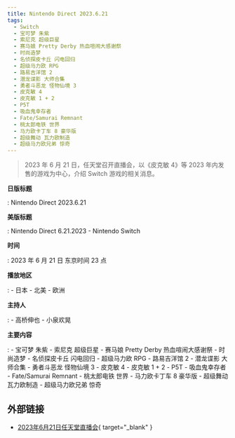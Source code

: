 ```yaml
---
title: Nintendo Direct 2023.6.21
tags:
  - Switch
  - 宝可梦 朱紫
  - 索尼克 超级巨星
  - 赛马娘 Pretty Derby 热血喧闹大感谢祭
  - 时尚造梦
  - 名侦探皮卡丘 闪电回归
  - 超级马力欧 RPG
  - 路易吉洋馆 2
  - 潜龙谍影 大师合集
  - 勇者斗恶龙 怪物仙境 3
  - 皮克敏 4
  - 皮克敏 1 + 2
  - P5T
  - 吸血鬼幸存者
  - Fate/Samurai Remnant
  - 桃太郎电铁 世界
  - 马力欧卡丁车 8 豪华版
  - 超级舞动 瓦力欧制造
  - 超级马力欧兄弟 惊奇
---
```


> 2023 年 6 月 21 日，任天堂召开直播会，以《皮克敏 4》等 2023 年内发售的游戏为中心，介绍 Switch 游戏的相关消息。

**日版标题**

:	Nintendo Direct 2023.6.21

**美版标题**

:	Nintendo Direct 6.21.2023 - Nintendo Switch

**时间**

:	2023 年 6 月 21 日 东京时间 23 点

**播放地区**

:	- 日本
	- 北美
	- 欧洲

**主持人**

:	- 高桥伸也
	- 小泉欢晃

**主要内容**

:	- 宝可梦 朱紫
	- 索尼克 超级巨星
	- 赛马娘 Pretty Derby 热血喧闹大感谢祭
	- 时尚造梦
	- 名侦探皮卡丘 闪电回归
	- 超级马力欧 RPG
	- 路易吉洋馆 2
	- 潜龙谍影 大师合集
	- 勇者斗恶龙 怪物仙境 3
	- 皮克敏 4
	- 皮克敏 1 + 2
	- P5T
	- 吸血鬼幸存者
	- Fate/Samurai Remnant
	- 桃太郎电铁 世界
	- 马力欧卡丁车 8 豪华版
	- 超级舞动 瓦力欧制造
	- 超级马力欧兄弟 惊奇

## 外部链接

- [2023年6月21日任天堂直播会](https://www.bilibili.com/video/BV13X4y1s7N8/){ target="_blank" }
